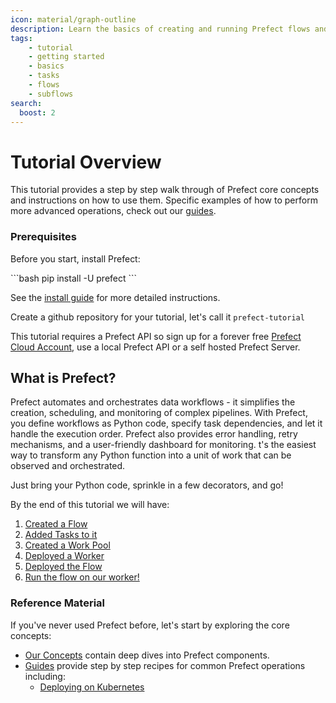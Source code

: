 ```yaml
---
icon: material/graph-outline
description: Learn the basics of creating and running Prefect flows and tasks.
tags:
    - tutorial
    - getting started
    - basics
    - tasks
    - flows
    - subflows
search:
  boost: 2
---
```

# Tutorial Overview

This tutorial provides a step by step walk through of Prefect core concepts and instructions on how to use them. Specific examples of how to perform more advanced operations, check out our [guides](/guides/).

### Prerequisites

Before you start, install Prefect:

<div class="terminal">
```bash
pip install -U prefect
```
</div>

See the [install guide](/getting-started/installation/) for more detailed instructions.

Create a github repository for your tutorial, let's call it `prefect-tutorial`

This tutorial requires a Prefect API so sign up for a forever free [Prefect Cloud Account](https://app.prefect.cloud/), use a local Prefect API or a self hosted Prefect Server.

## What is Prefect?

Prefect automates and orchestrates data workflows - it simplifies the creation, scheduling, and monitoring of complex pipelines. With Prefect, you define workflows as Python code, specify task dependencies, and let it handle the execution order. Prefect also provides error handling, retry mechanisms, and a user-friendly dashboard for monitoring. t's the easiest way to transform any Python function into a unit of work that can be observed and orchestrated.
 
Just bring your Python code, sprinkle in a few decorators, and go!

By the end of this tutorial we will have:

1. [Created a Flow](/tutorial/flows/)
2. [Added Tasks to it](/tutorial/tasks/)
3. [Created a Work Pool](/tutorial/deployments/)
4. [Deployed a Worker](/tutorial/deployments/)
5. [Deployed the Flow](/tutorial/deploying/)
6. [Run the flow on our worker!](/tutorial/deployments/)


### Reference Material
If you've never used Prefect before, let's start by exploring the core concepts:

- [Our Concepts](/concepts/) contain deep dives into Prefect components.
- [Guides](/guides/) provide step by step recipes for common Prefect operations including:
    - [Deploying on Kubernetes](/guides/deployment/helm-worker/)